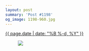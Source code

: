 ```yaml
---
layout: post
summary: 'Post #1198'
og_image: 1198-960.jpg
---
```


<div class="post">
 <time>
  <a href="/1198">
   {{ page.date | date: "%B %-d, %Y" }}
  </a>
 </time>
 <a href="/1198">
  <figure data-taken="8/16/2020">
   <img sizes="(min-width: 700px) 50vw, calc(100vw - 2rem)" src="{{ site.assets_url }}/1198-480.jpg" srcset="{{ site.assets_url }}/1198-240.jpg 240w, {{ site.assets_url }}/1198-480.jpg 480w, {{ site.assets_url }}/1198-720.jpg 720w, {{ site.assets_url }}/1198-960.jpg 960w"/>
  </figure>
 </a>
</div>
